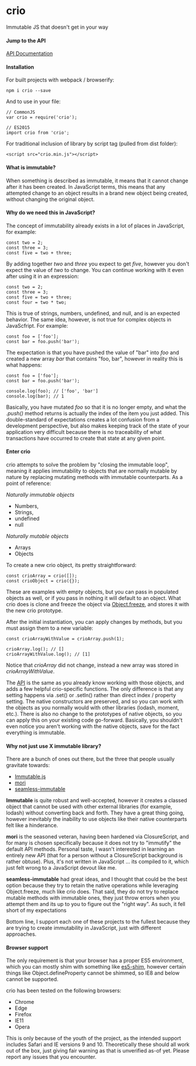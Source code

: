 # crio
Immutable JS that doesn't get in your way

#### Jump to the API
[API Documentation](API.md)

#### Installation
For built projects with webpack / browserify:
```
npm i crio --save
```
And to use in your file:
```
// CommonJS
var crio = require('crio');

// ES2015
import crio from 'crio';
```

For traditional inclusion of library by script tag (pulled from dist folder):
```
<script src="crio.min.js"></script>
```

#### What is immutable?

When something is described as immutable, it means that it cannot change after it has been created. In JavaScript terms, this means that any attempted change to an object results in a brand new object being created, without changing the original object.

#### Why do we need this in JavaScript?

The concept of immutability already exists in a lot of places in JavaScript, for example:
```
const two = 2;
const three = 3;
const five = two + three;
```
By adding together *two* and *three* you expect to get *five*, however you don't expect the value of *two* to change. You can continue working with it even after using it in an expression:
```
const two = 2;
const three = 3;
const five = two + three;
const four = two * two;
```
This is true of strings, numbers, undefined, and null, and is an expected behavior. The same idea, however, is not true for complex objects in JavaScfript. For example:
```
const foo = ['foo'];
const bar = foo.push('bar');
```
The expectation is that you have pushed the value of "bar" into *foo* and created a new array *bar* that contains "foo, bar", however in reality this is what happens:
```
const foo = ['foo'];
const bar = foo.push('bar');

console.log(foo); // ['foo', 'bar']
console.log(bar); // 1
```
Basically, you have mutated *foo* so that it is no longer empty, and what the *.push()* method returns is actually the index of the item you just added. This double-standard of expectations creates a lot confusion from a development perspective, but also makes keeping track of the state of your application very difficult because there is no traceability of what transactions have occurred to create that state at any given point.

#### Enter crio

crio attempts to solve the problem by "closing the immutable loop", meaning it applies immutability to objects that are normally mutable by nature by replacing mutating methods with immutable counterparts. As a point of reference:

*Naturally immutable objects*
* Numbers,
* Strings,
* undefined
* null

*Naturally mutable objects*
* Arrays
* Objects

To create a new crio object, its pretty straightforward:
```
const crioArray = crio([]);
const crioObject = crio({});
```
These are examples with empty objects, but you can pass in populated objects as well, or if you pass in nothing it will default to an object. What crio does is clone and freeze the object via [Object.freeze](https://developer.mozilla.org/en-US/docs/Web/JavaScript/Reference/Global_Objects/Object/freeze), and stores it with the new crio prototype.

After the initial instantiation, you can apply changes by methods, but you must assign them to a new variable:
```
const crioArrayWithValue = crioArray.push(1);

crioArray.log(); // []
crioArrayWithValue.log(); // [1]
```

Notice that *crioArray* did not change, instead a new array was stored in *crioArrayWithValue*.

The [API](API.md) is the same as you already know working with those objects, and adds a few helpful crio-specific functions. The only difference is that any setting happens via .set() or .setIn() rather than direct index / property setting. The native constructors are preserved, and so you can work with the objects as you normally would with other libraries (lodash, moment, etc.). There is also no change to the prototypes of native objects, so you can apply this on your existing code go-forward. Basically, you shouldn't even notice you aren't working with the native objects, save for the fact everything is immutable. 

#### Why not just use X immutable library?

There are a bunch of ones out there, but the three that people usually gravitate towards:
* [Immutable.js](https://github.com/facebook/immutable-js)
* [mori](https://github.com/swannodette/mori)
* [seamless-immutable](https://github.com/rtfeldman/seamless-immutable)

**Immutable** is quite robust and well-accepted, however it creates a classed object that cannot be used with other external libraries (for example, lodash) without converting back and forth. They have a great thing going, however inevitably the inability to use objects like their native counterparts felt like a hinderance.

**mori** is the seasoned veteran, having been hardened via ClosureScript, and for many is chosen specifically because it does not try to "immutify" the default API methods. Personal taste, I wasn't interested in learning an entirely new API (that for a person without a ClosureScript background is rather obtuse). Plus, it's not written in JavaScript ... its compiled to it, which just felt wrong to a JavaScript devout like me.

**seamless-immutable** had great ideas, and I thought that could be the best option because they try to retain the native operations while leveraging Object.freeze, much like crio does. That said, they do not try to replace mutable methods with immutable ones, they just throw errors when you attempt them and its up to you to figure out the "right way". As such, it fell short of my expectations

Bottom line, I support each one of these projects to the fullest because they are trying to create immutability in JavaScript, just with different approaches.

#### Browser support

The only requirement is that your browser has a proper ES5 environment, which you can mostly shim with something like [es5-shim](https://github.com/es-shims/es5-shim), however certain things like Object.defineProperty cannot be shimmed, so IE8 and below cannot be supported.

crio has been tested on the following browsers:
* Chrome
* Edge
* Firefox
* IE11
* Opera

This is only because of the youth of the project, as the intended support includes Safari and IE versions 9 and 10. Theoretically these should all work out of the box, just giving fair warning as that is unverified as-of yet. Please report any issues that you encounter.
